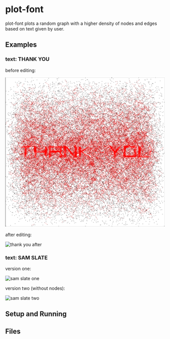 # plot-font

plot-font plots a random graph with a higher density of nodes and edges based on text given by user. 

## Examples

### text: THANK YOU
before editing:

<img src="https://github.com/sam-slate/plot-font/blob/master/examples/thank_you_before.jpeg" alt="thank you before" width="600"/>

after editing:

<img src="https://github.com/sam-slate/plot-font/blob/master/examples/thank_you_after.jpeg" alt="thank you after" width="600"/>

### text: SAM SLATE
version one:

<img src="https://github.com/sam-slate/plot-font/blob/master/examples/sam_slate_after.jpg" alt="sam slate one" width="600"/>

version two (without nodes):

<img src="https://github.com/sam-slate/plot-font/blob/master/examples/sam_slate_after2.jpg" alt="sam slate two" width="600"/>

## Setup and Running

## Files
